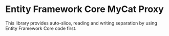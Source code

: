 # Entity Framework Core MyCat Proxy

This library provides auto-slice, reading and writing separation by using Entity Framework Core code first.
